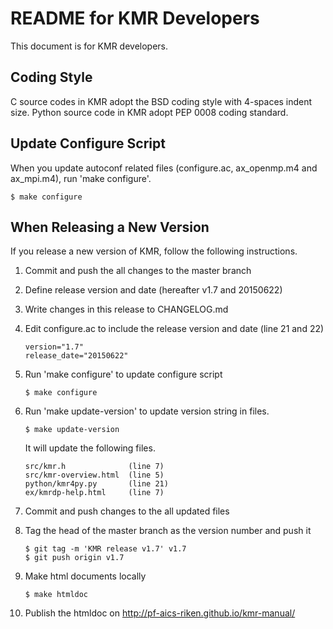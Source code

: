 README for KMR Developers
=========================

This document is for KMR developers.

Coding Style
------------

C source codes in KMR adopt the BSD coding style with 4-spaces
indent size.  Python source code in KMR adopt PEP 0008 coding standard.

Update Configure Script
-----------------------

When you update autoconf related files (configure.ac, ax_openmp.m4 and
ax_mpi.m4), run 'make configure'.

    $ make configure

When Releasing a New Version
----------------------------

If you release a new version of KMR, follow the following instructions.

1. Commit and push the all changes to the master branch

2. Define release version and date (hereafter v1.7 and 20150622)

3. Write changes in this release to CHANGELOG.md

4. Edit configure.ac to include the release version and date
   (line 21 and 22)

       version="1.7"
       release_date="20150622"

5. Run 'make configure' to update configure script

       $ make configure

6. Run 'make update-version' to update version string in files.

       $ make update-version

   It will update the following files.

       src/kmr.h              (line 7)
       src/kmr-overview.html  (line 5)
       python/kmr4py.py       (line 21)
       ex/kmrdp-help.html     (line 7)

7. Commit and push changes to the all updated files

8. Tag the head of the master branch as the version number and push it

       $ git tag -m 'KMR release v1.7' v1.7
       $ git push origin v1.7

9. Make html documents locally

       $ make htmldoc

10. Publish the htmldoc on http://pf-aics-riken.github.io/kmr-manual/
